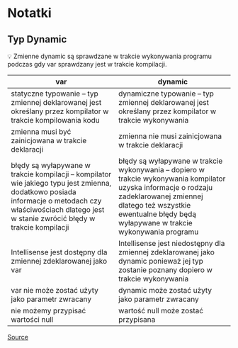 # Notatki

## Typ Dynamic

:bulb: Zmienne dynamic są sprawdzane w trakcie wykonywania programu podczas gdy var sprawdzany jest w trakcie kompilacji.

| var                                                                                                                                                                                                      | dynamic                                                                                                                                                                                                                        |
| -------------------------------------------------------------------------------------------------------------------------------------------------------------------------------------------------------- | ------------------------------------------------------------------------------------------------------------------------------------------------------------------------------------------------------------------------------ |
| statyczne typowanie – typ zmiennej deklarowanej jest określany przez kompilator w trakcie kompilowania kodu                                                                                              | dynamiczne typowanie – typ zmiennej deklarowanej jest określany przez kompilator w trakcie wykonywania                                                                                                                         |
| zmienna musi być zainicjowana w trakcie deklaracji                                                                                                                                                       | zmienna nie musi zainicjowana w trakcie deklaracji                                                                                                                                                                             |
| błędy są wyłapywane w trakcie kompilacji – kompilator wie jakiego typu jest zmienna, dodatkowo posiada informacje o metodach czy właściwościach dlatego jest w stanie zwrócić błędy w trakcie kompilacji | błędy są wyłapywane w trakcie wykonywania – dopiero w trakcie wykonywania kompilator uzyska informacje o rodzaju zadeklarowanej zmiennej dlatego też wszystkie ewentualne błędy będą wyłapywane w trakcie wykonywania programu |
| Intellisense jest dostępny dla zmiennej zdeklarowanej jako var                                                                                                                                           | Intellisense jest niedostępny dla zmiennej zdeklarowanej jako dynamic ponieważ jej typ zostanie poznany dopiero w trakcie wykonywania                                                                                          |
| var nie może zostać użyty jako parametr zwracany                                                                                                                                                         | dynamic może zostać użyty jako parametr zwracany                                                                                                                                                                               |
| nie możemy przypisać wartości null                                                                                                                                                                       | wartość null może zostać przypisana                                                                                                                                                                                            |
[Source]("https://www.plukasiewicz.net/Artykuly/Var_vs_dynamic")

